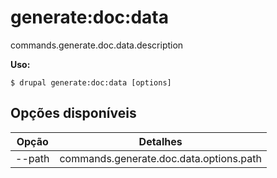 # generate:doc:data
commands.generate.doc.data.description

**Uso:**
```
$ drupal generate:doc:data [options] 
```

## Opções disponíveis
Opção | Detalhes
-------|-------------
--path | commands.generate.doc.data.options.path
